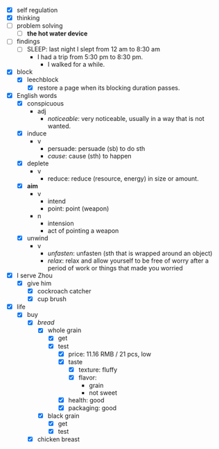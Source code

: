 - [x] self regulation
- [x] thinking
- [ ] problem solving
    - [ ] **the hot water device** 
- [ ] findings
    - [ ] SLEEP: last night I slept from 12 am to 8:30 am
        - I had a trip from 5:30 pm to 8:30 pm.
            - I walked for a while.
- [x] block
    - [x] leechblock
        - [x] restore a page when its blocking duration passes.
- [x] English words
    - [x] conspicuous
        - adj
            - *noticeable*: very noticeable, usually in a way that is not wanted. 
    - [x] induce
        - v
            - persuade: persuade (sb) to do sth
            - *cause*: cause (sth) to happen
    - [x] deplete
        - v
            - reduce: reduce (resource, energy) in size or amount.
    - [x] **aim**
        - v
            - intend
            - point: point (weapon)
        - n
            - intension
            - act of pointing a weapon
    - [x] unwind
        - v
            - *unfasten*: unfasten (sth that is wrapped around an object)
            - *relax*: relax and allow yourself to be free of worry after a period of work or things that made you worried 
- [x] I serve Zhou
    - [x] give him
        - [x] cockroach catcher
        - [x] cup brush
- [x] life
    - [x] buy 
        - [x] *bread*
            - [x] whole grain
                - [x] get
                - [x] test
                    - [x] price: 11.16 RMB / 21 pcs, low
                    - [x] taste
                        - [x] texture: fluffy
                        - [x] flavor:
                            - grain
                            - not sweet
                    - [x] health: good
                    - [x] packaging: good
            - [x] black grain
                - [x] get
                - [x] test
        - [x] chicken breast